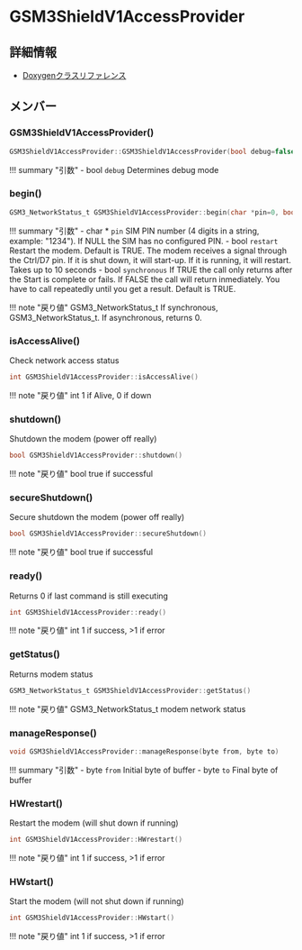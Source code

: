 # GSM3ShieldV1AccessProvider



## 詳細情報

- [Doxygenクラスリファレンス](https://lang-ship.com/reference/Arduino/1.8.9/class_g_s_m3_shield_v1_access_provider.html)

## メンバー

### GSM3ShieldV1AccessProvider()



```c
GSM3ShieldV1AccessProvider::GSM3ShieldV1AccessProvider(bool debug=false)
```

!!! summary "引数"
	- bool `debug` Determines debug mode 



### begin()



```c
GSM3_NetworkStatus_t GSM3ShieldV1AccessProvider::begin(char *pin=0, bool restart=true, bool synchronous=true)
```

!!! summary "引数"
	- char * `pin` SIM PIN number (4 digits in a string, example: "1234"). If NULL the SIM has no configured PIN. 
	- bool `restart` Restart the modem. Default is TRUE. The modem receives a signal through the Ctrl/D7 pin. If it is shut down, it will start-up. If it is running, it will restart. Takes up to 10 seconds 
	- bool `synchronous` If TRUE the call only returns after the Start is complete or fails. If FALSE the call will return inmediately. You have to call repeatedly  until you get a result. Default is TRUE. 

!!! note "戻り値"
	GSM3_NetworkStatus_t If synchronous, GSM3_NetworkStatus_t. If asynchronous, returns 0. 



### isAccessAlive()


Check network access status 

```c
int GSM3ShieldV1AccessProvider::isAccessAlive()
```

!!! note "戻り値"
	int 1 if Alive, 0 if down 



### shutdown()


Shutdown the modem (power off really) 

```c
bool GSM3ShieldV1AccessProvider::shutdown()
```

!!! note "戻り値"
	bool true if successful 



### secureShutdown()


Secure shutdown the modem (power off really) 

```c
bool GSM3ShieldV1AccessProvider::secureShutdown()
```

!!! note "戻り値"
	bool true if successful 



### ready()


Returns 0 if last command is still executing 

```c
int GSM3ShieldV1AccessProvider::ready()
```

!!! note "戻り値"
	int 1 if success, >1 if error 



### getStatus()


Returns modem status 

```c
GSM3_NetworkStatus_t GSM3ShieldV1AccessProvider::getStatus()
```

!!! note "戻り値"
	GSM3_NetworkStatus_t modem network status 



### manageResponse()



```c
void GSM3ShieldV1AccessProvider::manageResponse(byte from, byte to)
```

!!! summary "引数"
	- byte `from` Initial byte of buffer 
	- byte `to` Final byte of buffer 



### HWrestart()


Restart the modem (will shut down if running) 

```c
int GSM3ShieldV1AccessProvider::HWrestart()
```

!!! note "戻り値"
	int 1 if success, >1 if error 



### HWstart()


Start the modem (will not shut down if running) 

```c
int GSM3ShieldV1AccessProvider::HWstart()
```

!!! note "戻り値"
	int 1 if success, >1 if error 



